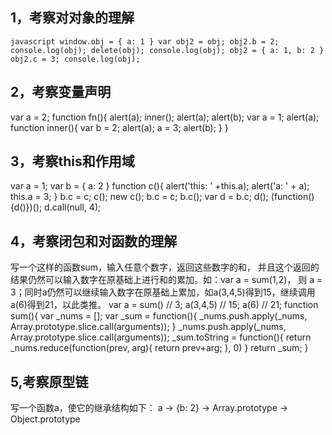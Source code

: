 ## 1，考察对对象的理解
`javascript
window.obj = {
    a: 1
}
var obj2 = obj;
obj2.b = 2;
console.log(obj);
delete(obj);
console.log(obj);
obj2 = {
    a: 1,
    b: 2
}
obj2.c = 3;
console.log(obj);
`

## 2，考察变量声明
var a = 2;
function fn(){
    alert(a);
    inner();
    alert(a);
    alert(b);
    var a = 1;
    alert(a);
    function inner(){
        var b = 2;
        alert(a);
        a = 3;
        alert(b);
    }
}

## 3，考察this和作用域
var a = 1;
var b = {
    a: 2
}
function c(){
    alert('this: ' +this.a);
    alert('a: ' + a);
    this.a = 3;
}
b.c = c;
c();
new c();
b.c = c;
b.c();
var d = b.c;
d();
(function(){d()})();
d.call(null, 4);


## 4，考察闭包和对函数的理解
写一个这样的函数sum，输入任意个数字，返回这些数字的和，
并且这个返回的结果仍然可以输入数字在原基础上进行和的累加。如：var a = sum(1,2)，
则 a = 3；同时a仍然可以继续输入数字在原基础上累加，如a(3,4,5)得到15，继续调用
a(6)得到21，以此类推。
var a = sum() // 3;
a(3,4,5) // 15;
a(6) // 21;
function sum(){
    var _nums = [];
    var _sum = function(){
        _nums.push.apply(_nums, Array.prototype.slice.call(arguments));
    }
    _nums.push.apply(_nums, Array.prototype.slice.call(arguments));
    _sum.toString = function(){
        return _nums.reduce(function(prev, arg){
            return prev+arg;
        }, 0)
    }
    return _sum;
}

## 5,考察原型链
写一个函数a，使它的继承结构如下：
a -> {b: 2} -> Array.prototype -> Object.prototype
